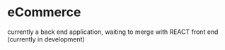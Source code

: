 # eCommerce

currently a back end application, waiting to merge with REACT front end (currently in development)